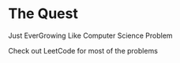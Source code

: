 # The Quest
Just EverGrowing Like Computer Science Problem


Check out LeetCode for most of the problems

